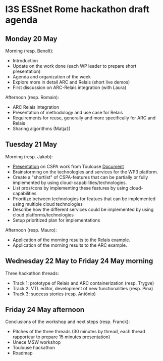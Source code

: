 # I3S ESSnet Rome hackathon draft agenda


## Monday 20 May

Morning (resp. Benoît):

  * Introduction
  * Update on the work done (each WP leader to prepare short presentation)
  * Agenda and organization of the week
  * Explore more in detail ARC and Relais (short live demos)
  * First discussion on ARC-Relais integration (with Laura)

Afternoon (resp. Romain):

  * ARC Relais integration
  * Presentation of methodology and use case for Relais
  * Requirements for reuse, generally and more specifically for ARC and Relais
  * Sharing algorithms (Matjaž) 

## Tuesday 21 May

Morning (resp. Jakob):

  * [Presentation](https://docs.google.com/presentation/d/1G2zPbshQqxjHTGBRYfZUckXi5aqOfX9SGtOsG-MVJUI/edit?usp=sharing) on CSPA work from Toulouse [Document](https://docs.google.com/document/d/1hsAT8BRDf5bqp44k3Xus2l2pgUJji9Sp079dzCd9thw/edit?usp=sharing) 
  * Brainstorming on the technologies and services for the WP3 platform.
  * Create a "shortlist" of CSPA-features that can be partially or fully implemented by using cloud-capabilities/technologies.
  * List pros/cons by implementing these features by using cloud-capabilities
  * Prioritize between technologies for featues that can be implemented using multiple cloud technologies 
  * Describe how the different services could be implemented by using cloud platforms/technologies
  * Setup prioritized plan for implementations 

Afternoon (resp. Mauro):

  * Application of the morning results to the Relais example.
  * Application of the morning results to the ARC example.

## Wednesday 22 May to Friday 24 May morning

Three hackathon threads:

  * Track 1: prototype of Relais and ARC containerization (resp. Trygve)
  * Track 2: VTL editor, development of new functionalities (resp. Pina)
  * Track 3: success stories (resp. António)

  
## Friday 24 May afternoon 

Conclusions of the workshop and next steps (resp. Franck):

  * Pitches of the three threads (30 minutes by thread, each thread rapporteur to prepare 15 minutes presentation)
  * Unece MSW workshop
  * Toulouse hackathon
  * Roadmap